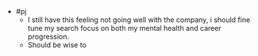 - #pj
	- I still have this feeling not going well with the company, i should fine tune my search focus on both my mental health and career progression.
	- Should be wise to